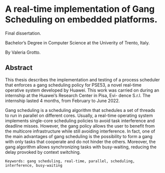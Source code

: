 # A real-time implementation of Gang Scheduling on embedded platforms.

Final dissertation.

Bachelor’s Degree in Computer Science at the Univerity of Trento, Italy. 

By Valeria Grotto.


## Abstract

This thesis describes the implementation and testing of a process scheduler that enforces
a gang scheduling policy for PSE53, a novel real-time operative system developed by Huawei.
This work was carried on during an internship at the Huawei’s Research Center in Pisa, Evi-
dence S.r.l. The internship lasted 4 months, from February to June 2022.


Gang scheduling is a scheduling algorithm that schedules a set of threads to run in parallel
on different cores. Usually, a real-time operating system implements single-core scheduling
policies to avoid task interference and deadline misses. However, the gang policy allows the
user to benefit from the multicore infrastructure while still avoiding interference. In fact, one of
the main advantages of gang scheduling is the possibility to form a gang with only tasks that
cooperate and do not hinder the others.
Moreover, the gang algorithm allows synchronizing tasks with busy-waiting, reducing the
delay provoked by context switching.
``` 
Keywords: gang scheduling, real-time, parallel, scheduling, interference, busy-waiting
```
